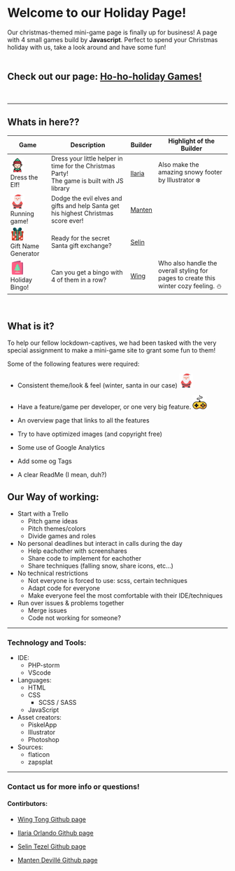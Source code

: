 # Welcome to our Holiday Page!


Our christmas-themed mini-game page is finally up for business! A page with 4 small games build by **Javascript**. 
Perfect to spend your Christmas holiday with us, take a look around and have some fun!
<br><br>
## Check out our page: [Ho-ho-holiday Games!](https://vicible2.github.io/ho-ho-holiday/ "HO HO HOLIDAY HOME PAGE")
<br>


---


## Whats in here??

| Game | Description | Builder | Highlight of the Builder |
| ----------- | ----------- | ----------- |  ----------- |
| ![Elf](./running-game/assets/elf.png "elf icon") <br> Dress the Elf!  | Dress your little helper in time for the Christmas Party!<br> The game is built with JS library | [Ilaria](https://github.com/ilaria-orlando "Ilaria's Github page") | Also make the amazing snowy footer by Illustrator :snowflake: |
| ![Santa](./running-game/assets/santa-claus.png  "Santa icon") <br>Running game! | Dodge the evil elves and gifts and help Santa get his highest Christmas score ever! | [Manten](https://github.com/Vicible2 "Manten's Github page") |  |
| ![Gift](./running-game/assets/gift-box.png  "Christmas gift") <br>Gift Name Generator| Ready for the secret Santa gift exchange? | [Selin](https://github.com/selilulu "Selin's Github page") | |
|![card](./running-game/assets/christmas-card.png  "Christmas card") <br> Holiday Bingo!   | Can you get a bingo with 4 of them in a row? | [Wing](https://github.com/chevtong "Wing's Github page") | Who also handle the overall styling for pages to create this winter cozy feeling. :snowman:
<br>


## What is it?

To help our fellow lockdown-captives, we had been tasked with the very special assignment to make a mini-game site to grant some fun to them!

Some of the following features were required:
* Consistent theme/look & feel (winter, santa in our case) 
![Santa!](./running-game/assets/santa-claus.png "Santa icon") 

* Have a feature/game per developer, or one very big feature.
![Gamepad](./running-game/assets/joystick.png "gamepad") 
* An overview page that links to all the features
* Try to have optimized images (and copyright free)
* Some use of Google Analytics
* Add some og Tags
* A clear ReadMe (I mean, duh?)



## Our Way of working:

* Start with a Trello
  * Pitch game ideas
  * Pitch themes/colors
  * Divide games and roles
* No personal deadlines but interact in calls during the day
  * Help eachother with screenshares
  * Share code to implement for eachother
  * Share techniques (falling snow, share icons, etc...)
* No technical restrictions
  * Not everyone is forced to use: scss, certain techniques
  * Adapt code for everyone
  * Make everyone feel the most comfortable with their IDE/techniques
* Run over issues & problems together
  * Merge issues
  * Code not working for someone?
 

---


  
### Technology and Tools:

* IDE:
  * PHP-storm
  * VScode
* Languages:
  * HTML
  * CSS
    * SCSS / SASS
  * JavaScript
* Asset creators:
  * PiskelApp
  * Illustrator
  * Photoshop
* Sources:
  * flaticon
  * zapsplat
---
### Contact us for more info or questions!
#### Contirbutors:

* [Wing Tong Github page](https://github.com/chevtong "Wing's Github page")

* [Ilaria Orlando Github page](https://github.com/ilaria-orlando "Ilaria's Github page")
  
* [Selin Tezel Github page](https://github.com/selilulu "Selin's Github page")

* [Manten Devillé Github page](https://github.com/Vicible2 "Manten's Github page")